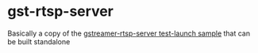 # gst-rtsp-server

Basically a copy of the  [gstreamer-rtsp-server test-launch sample](https://github.com/GStreamer/gst-rtsp-server/blob/master/examples/test-launch.c) that can be built standalone
